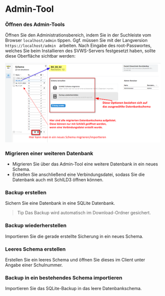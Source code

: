 # Admin-Tool

### Öffnen des Admin-Tools
Öffnen Sie den Administrationsbereich, indem Sie in der Suchleiste vom Browser `localhost/admin` tippen. Ggf. müssen Sie mit der Langversion `https://localhost/admin ` arbeiten. Nach Eingabe des root-Passwortes, welches Sie beim Installieren des SVWS-Servers festgesetzt haben, sollte diese Oberfläche sichtbar werden:   


![Admin-Tool](./graphics/AdminTool_Hauptansicht.png)


### Migrieren einer weiteren Datenbank
* Migrieren Sie über das Admin-Tool eine weitere Datenbank in ein neues Schema.
* Erstellen Sie anschließend eine Verbindungsdatei, sodass Sie die Datenbank auch mit SchILD3 öffnen können.


### Backup erstellen
Sichern Sie eine Datenbank in eine SQLite Datenbank.
> Tip
> Das Backup wird automatisch im Download-Ordner gesichert.


### Backup wiederherstellen
Importieren Sie die gerade erstellte Sicherung in ein neues Schema.


### Leeres Schema erstellen
Erstellen Sie ein leeres Schema und öffnen Sie dieses im Client unter Angabe einer Schulnummer.

### Backup in ein bestehendes Schema importieren
Importieren Sie das SQLite-Backup in das leere Datenbankschema.






